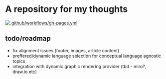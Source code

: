 # A repository for my thoughts
[![.github/workflows/gh-pages.yml](https://github.com/hailelagi/blog/actions/workflows/gh-pages.yml/badge.svg)](https://github.com/hailelagi/blog/actions/workflows/gh-pages.yml)

## todo/roadmap
- fix alignment issues (footer, images, article content)
- preffered/dynamic language selection for conceptual language agnostic topics
- integration with dynamic graphic rendering provider (tbd - miro?, draw.io etc)
